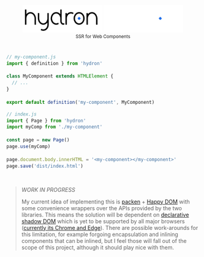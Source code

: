 <div align="center">
  <img src="./logo-light.svg#gh-light-mode-only" height="72px" />
  <img src="./logo-dark.svg#gh-dark-mode-only" height="72px" />
  <br><sup>SSR for Web Components</sup>
</div>

<br>

```js
// my-component.js
import { definition } from 'hydron'

class MyComponent extends HTMLElement {
  // ...
}

export default definition('my-component', MyComponent)
```
```js
// index.js
import { Page } from 'hydron'
import myComp from './my-component'

const page = new Page()
page.use(myComp)

page.document.body.innerHTML = '<my-component></my-component>'
page.save('dist/index.html')
```

<br>

> _WORK IN PROGRESS_
>
> My current idea of implementing this is [packen](https://github.com/loreanvictor/packen) + [Happy DOM](https://github.com/capricorn86/happy-dom)
> with some convenience wrappers over the APIs provided by the two libraries. This means the solution will be dependent on [declarative shadow DOM](https://web.dev/declarative-shadow-dom/)
> which is yet to be supported by all major browsers ([currently its Chrome and Edge](https://caniuse.com/declarative-shadow-dom)). There are
> possible work-arounds for this limitation, for example forgoing encapsulation and inlining components that can be inlined, but I feel those will fall
> out of the scope of this project, although it should play nice with them.

<br>
